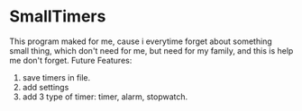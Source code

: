 # SmallTimers
This program maked for me, cause i everytime forget about something small thing, which don't need for me, but need for my family, and this is help me don't forget.
Future Features:
1. save timers in file.
2. add settings
3. add 3 type of timer: timer, alarm, stopwatch.
